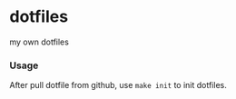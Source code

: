 # dotfiles
my own dotfiles

### Usage
After pull dotfile from github, use `make init` to init dotfiles.
